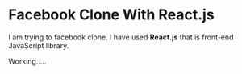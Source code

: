 # Facebook Clone With React.js
I am trying to facebook clone. I have used <strong>React.js</strong> that is front-end JavaScript library.

Working.....
